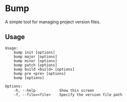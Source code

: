 # Bump

A simple tool for managing project version files.

## Usage

```
Usage:
    bump init [options]
    bump major [options]
    bump minor [options]
    bump patch [options]
    bump build <build> [options]
    bump pre <pre> [options]
    bump [options]

Options:
    -h, --help           Show this screen
    -f, --file=<file>    Specify the version file path
```
